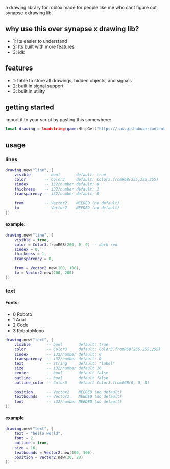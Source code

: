 a drawing library for roblox made for people like me who cant figure out synapse x drawing lib.

## why use this over synapse x drawing lib?
* 1: Its easier to understand
* 2: Its built with more features
* 3: idk

## features
* 1: table to store all drawings, hidden objects, and signals
* 2: built in signal support
* 3: built in utility

## getting started 
import it to your script by pasting this somewhere:
```lua
local drawing = loadstring(game:HttpGet("https://raw.githubusercontent.com/Bubbajohn1/vamp.drawing/main/main.lua"))
```

## usage
### lines
```lua
drawing.new("line", {
    visible      -- bool       default: true
    color        -- Color3     default: Color3.fromRGB(255,255,255)
    zindex       -- i32/number default: 0
    thickness    -- i32/number default: 1
    transparency -- i32/number default: 0
    
    from         -- Vector2    NEEDED (no default)
    to           -- Vector2    NEEDED (no default)
})
```

#### example:
```lua
drawing.new("line", {
    visible = true,
    color = Color3.fromRGB(200, 0, 0) -- dark red
    zindex = 0,
    thickness = 1,
    transparency = 0,

    from = Vector2.new(100, 100),
    to = Vector2.new(200, 200)
})
```
### text

#### Fonts:
* 0 Roboto
* 1 Arial
* 2 Code
* 3 RobotoMono

```lua
drawing.new("text", {
    visible       -- bool       default: true
    color         -- Color3     default: Color3.fromRGB(255,255,255)
    zindex        -- i32/number default: 0
    transparency  -- i32/number default: 0
    text          -- string     default: "label"
    size          -- i32/number default 16
    center        -- bool       default false
    outline       -- bool       default false
    outline_color -- Color3     default Color3.fromRGB(0, 0, 0)
        
    position      -- Vector2    NEEDED (no default)
    textbounds    -- Vector2.   NEEDED (no default)
    font          -- i32/number NEEDED (no default)
})
```

#### example
```lua
drawing.new("text", {
    text = "hello world",
    font = 2,
    outline = true,
    size = 16,
    textbounds = Vector2.new(100, 100),
    position = Vector2.new(20, 20)
})
```
